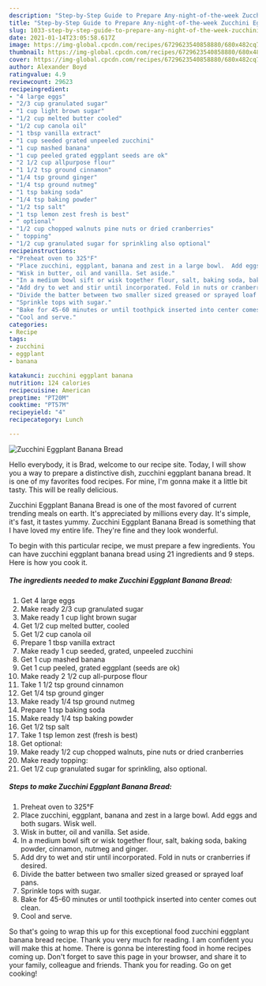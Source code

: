 ```yaml
---
description: "Step-by-Step Guide to Prepare Any-night-of-the-week Zucchini Eggplant Banana Bread"
title: "Step-by-Step Guide to Prepare Any-night-of-the-week Zucchini Eggplant Banana Bread"
slug: 1033-step-by-step-guide-to-prepare-any-night-of-the-week-zucchini-eggplant-banana-bread
date: 2021-01-14T23:05:58.617Z
image: https://img-global.cpcdn.com/recipes/6729623540858880/680x482cq70/zucchini-eggplant-banana-bread-recipe-main-photo.jpg
thumbnail: https://img-global.cpcdn.com/recipes/6729623540858880/680x482cq70/zucchini-eggplant-banana-bread-recipe-main-photo.jpg
cover: https://img-global.cpcdn.com/recipes/6729623540858880/680x482cq70/zucchini-eggplant-banana-bread-recipe-main-photo.jpg
author: Alexander Boyd
ratingvalue: 4.9
reviewcount: 29623
recipeingredient:
- "4 large eggs"
- "2/3 cup granulated sugar"
- "1 cup light brown sugar"
- "1/2 cup melted butter cooled"
- "1/2 cup canola oil"
- "1 tbsp vanilla extract"
- "1 cup seeded grated unpeeled zucchini"
- "1 cup mashed banana"
- "1 cup peeled grated eggplant seeds are ok"
- "2 1/2 cup allpurpose flour"
- "1 1/2 tsp ground cinnamon"
- "1/4 tsp ground ginger"
- "1/4 tsp ground nutmeg"
- "1 tsp baking soda"
- "1/4 tsp baking powder"
- "1/2 tsp salt"
- "1 tsp lemon zest fresh is best"
- " optional"
- "1/2 cup chopped walnuts pine nuts or dried cranberries"
- " topping"
- "1/2 cup granulated sugar for sprinkling also optional"
recipeinstructions:
- "Preheat oven to 325°F"
- "Place zucchini, eggplant, banana and zest in a large bowl.  Add eggs and both sugars. Wisk well."
- "Wisk in butter, oil and vanilla. Set aside."
- "In a medium bowl sift or wisk together flour, salt, baking soda, baking powder, cinnamon, nutmeg and ginger."
- "Add dry to wet and stir until incorporated. Fold in nuts or cranberries if desired."
- "Divide the batter between two smaller sized greased or sprayed loaf pans."
- "Sprinkle tops with sugar."
- "Bake for 45-60 minutes or until toothpick inserted into center comes out clean."
- "Cool and serve."
categories:
- Recipe
tags:
- zucchini
- eggplant
- banana

katakunci: zucchini eggplant banana 
nutrition: 124 calories
recipecuisine: American
preptime: "PT20M"
cooktime: "PT57M"
recipeyield: "4"
recipecategory: Lunch

---
```



![Zucchini Eggplant Banana Bread](https://img-global.cpcdn.com/recipes/6729623540858880/680x482cq70/zucchini-eggplant-banana-bread-recipe-main-photo.jpg)

Hello everybody, it is Brad, welcome to our recipe site. Today, I will show you a way to prepare a distinctive dish, zucchini eggplant banana bread. It is one of my favorites food recipes. For mine, I'm gonna make it a little bit tasty. This will be really delicious.

Zucchini Eggplant Banana Bread is one of the most favored of current trending meals on earth. It's appreciated by millions every day. It's simple, it's fast, it tastes yummy. Zucchini Eggplant Banana Bread is something that I have loved my entire life. They're fine and they look wonderful.




To begin with this particular recipe, we must prepare a few ingredients. You can have zucchini eggplant banana bread using 21 ingredients and 9 steps. Here is how you cook it.

<!--inarticleads1-->

##### The ingredients needed to make Zucchini Eggplant Banana Bread:

1. Get 4 large eggs
1. Make ready 2/3 cup granulated sugar
1. Make ready 1 cup light brown sugar
1. Get 1/2 cup melted butter, cooled
1. Get 1/2 cup canola oil
1. Prepare 1 tbsp vanilla extract
1. Make ready 1 cup seeded, grated, unpeeled zucchini
1. Get 1 cup mashed banana
1. Get 1 cup peeled, grated eggplant (seeds are ok)
1. Make ready 2 1/2 cup all-purpose flour
1. Take 1 1/2 tsp ground cinnamon
1. Get 1/4 tsp ground ginger
1. Make ready 1/4 tsp ground nutmeg
1. Prepare 1 tsp baking soda
1. Make ready 1/4 tsp baking powder
1. Get 1/2 tsp salt
1. Take 1 tsp lemon zest (fresh is best)
1. Get  optional:
1. Make ready 1/2 cup chopped walnuts, pine nuts or dried cranberries
1. Make ready  topping:
1. Get 1/2 cup granulated sugar for sprinkling, also optional.




<!--inarticleads2-->

##### Steps to make Zucchini Eggplant Banana Bread:

1. Preheat oven to 325°F
1. Place zucchini, eggplant, banana and zest in a large bowl.  Add eggs and both sugars. Wisk well.
1. Wisk in butter, oil and vanilla. Set aside.
1. In a medium bowl sift or wisk together flour, salt, baking soda, baking powder, cinnamon, nutmeg and ginger.
1. Add dry to wet and stir until incorporated. Fold in nuts or cranberries if desired.
1. Divide the batter between two smaller sized greased or sprayed loaf pans.
1. Sprinkle tops with sugar.
1. Bake for 45-60 minutes or until toothpick inserted into center comes out clean.
1. Cool and serve.




So that's going to wrap this up for this exceptional food zucchini eggplant banana bread recipe. Thank you very much for reading. I am confident you will make this at home. There is gonna be interesting food in home recipes coming up. Don't forget to save this page in your browser, and share it to your family, colleague and friends. Thank you for reading. Go on get cooking!
